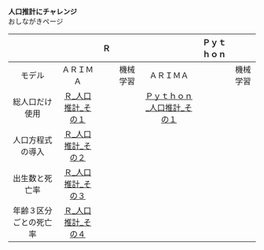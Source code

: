 **人口推計にチャレンジ**  
おしながきページ

|||Ｒ|||Ｐｙｔｈｏｎ||  
| :---: | :---: | :---: | :---: | :---: | :---: | :---: |
| モデル | ＡＲＩＭＡ || 機械学習 | ＡＲＩＭＡ || 機械学習 |  
| 総人口だけ使用 | [Ｒ_人口推計_その１](https://colab.research.google.com/drive/11iBGtzEXfOynuyhiYJIXVgo-OojV0B0G?usp=sharing) ||| [Ｐｙｔｈｏｎ_人口推計_その１](https://colab.research.google.com/drive/1--2tl9CaoS7YWa9YM9-K7kTxgimLVrVx?usp=sharing)|||  
| 人口方程式の導入 | [Ｒ_人口推計_その２](https://colab.research.google.com/drive/1EF1ngKafPHpPy1QcZHBZ_8wmvGunLWbK?usp=sharing) ||||||
| 出生数と死亡率 | [Ｒ_人口推計_その３](https://colab.research.google.com/drive/1MZ2XYpcnUZ8Dg7uYU-BEqRQOPy0y7u8r?usp=sharing) ||||||  
| 年齢３区分ごとの死亡率 | [Ｒ_人口推計_その４](https://colab.research.google.com/drive/1QphFr9OsyonZQlRDjsa0rYdg8BUGI3N9?usp=sharing) ||||||
